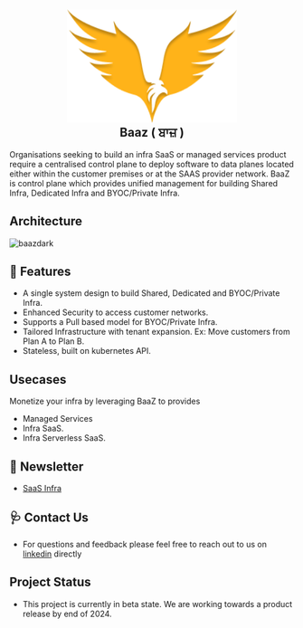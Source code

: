 <h2 align="center">
  <picture>
    <img alt="BaaZ Logo" src="https://raw.githubusercontent.com/datainfrahq/.github/main/images/Group.png" width="300" height="200">
  </picture>
  <br>
  Baaz ( ਬਾਜ਼ )
  </br>
</h2>


<div align="center">

</div>
Organisations seeking to build an infra SaaS or managed services product require a centralised control plane to deploy software to data planes located either within the customer premises or at the SAAS provider network. BaaZ is control plane which provides unified management for building Shared Infra, Dedicated Infra and BYOC/Private Infra.

## Architecture
![baazdark](https://github.com/baazhq/baaz/assets/34169002/f2b47879-6ac8-4517-994b-20c4d16a72b9)


## :rocket: Features

- A single system design to build Shared, Dedicated and BYOC/Private Infra.
- Enhanced Security to access customer networks. 
- Supports a Pull based model for BYOC/Private Infra.
- Tailored Infrastructure with tenant expansion. Ex: Move customers from Plan A to Plan B.
- Stateless, built on kubernetes API.

## Usecases

Monetize your infra by leveraging BaaZ to provides
- Managed Services 
- Infra SaaS.
- Infra Serverless SaaS.


## :newspaper: Newsletter 
- [SaaS Infra](https://saasinfra.substack.com/)

## :stethoscope: Contact Us

- For questions and feedback please feel free to reach out to us on [linkedin](https://www.linkedin.com/in/adheipsingh/) directly

## Project Status
- This project is currently in beta state. We are working towards a product release by end of 2024.
